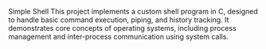 Simple Shell
This project implements a custom shell program in C, designed to handle basic command execution, piping, and history tracking. It demonstrates core concepts of operating systems, including process management and inter-process communication using system calls.
